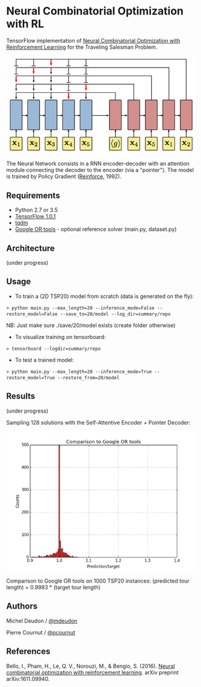 # Neural Combinatorial Optimization with RL

TensorFlow implementation of [Neural Combinatorial Optimization with Reinforcement Learning](http://arxiv.org/abs/1611.09940) for the Traveling Salesman Problem.

![model](./Img/Pointer_Net.png)

The Neural Network consists in a RNN encoder-decoder with an attention module connecting the decoder to the encoder (via a "pointer"). The model is trained by Policy Gradient ([Reinforce](https://link.springer.com/article/10.1007/BF00992696), 1992).

## Requirements

- Python 2.7 or 3.5
- [TensorFlow 1.0.1](https://www.tensorflow.org/install/)
- [tqdm](https://pypi.python.org/pypi/tqdm)
- [Google OR tools](https://developers.google.com/optimization/) - optional reference solver (main.py, dataset.py)

## Architecture

(under progress)

## Usage

- To train a (2D TSP20) model from scratch (data is generated on the fly):
```
> python main.py --max_length=20 --inference_mode=False --restore_model=False --save_to=20/model --log_dir=summary/repo
```

NB: Just make sure ./save/20/model exists (create folder otherwise)

- To visualize training on tensorboard:
```
> tensorboard --logdir=summary/repo
```

- To test a trained model:
```
> python main.py --max_length=20 --inference_mode=True --restore_model=True --restore_from=20/model
```

## Results

(under progress)

Sampling 128 solutions with the Self-Attentive Encoder + Pointer Decoder:

![Self_Net_TSP20](./Img/Self_Net_TSP20.1_AC_0.9983.png)

Comparison to Google OR tools on 1000 TSP20 instances: (predicted tour length) = 0.9983 * (target tour length)



## Authors

Michel Deudon / [@mdeudon](https://github.com/MichelDeudon)

Pierre Cournut / [@pcournut](https://github.com/pcournut)

## References
Bello, I., Pham, H., Le, Q. V., Norouzi, M., & Bengio, S. (2016). [Neural combinatorial optimization with reinforcement learning](https://arxiv.org/abs/1611.09940). arXiv preprint arXiv:1611.09940.
